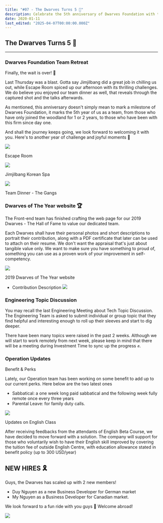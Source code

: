 ```yaml
---
title: "#07 - The Dwarves Turns 5 🎂"
description: Celebrate the 5th anniversary of Dwarves Foundation with team retreats, new benefits, Engineering discussions, a Hall of Fame website, and exciting new hires.
date: 2020-01-11
last_edited: "2025-04-07T00:00:00.000Z"
---
```


## The Dwarves Turns 5 🎂

---

### Dwarves Foundation Team Retreat

Finally, the wait is over! 🙌

Last Thursday was a blast. Gotta say Jimjilbang did a great job in chilling us out, while Escape Room spiced up our afternoon with its thrilling challenges. We do believe you enjoyed our team dinner as well, that reveals through the captured shot and the talks afterwards.

As mentioned, this anniversary doesn't simply mean to mark a milestone of Dwarves Foundation, it marks the 5th year of us as a team, from those who have only joined the woodland for 1 or 2 years, to those who have been with this firm since day one.

And shall the journey keeps going, we look forward to welcoming it with you. Here's to another year of challenge and joyful moments 🥂

![](assets/notion-image-1744007175002-w3xji.webp)

Escape Room

![](assets/notion-image-1744007175177-3p725.webp)

Jimjilbang Korean Spa

![](assets/notion-image-1744007176382-mi89e.webp)

Team Dinner - The Gangs

### Dwarves of The Year website 🏆

The Front-end team has finished crafting the web page for our 2019 Dwarves - The Hall of Fame to value our dedicated team.

Each Dwarves shall have their personal photos and short descriptions to portrait their contribution, along with a PDF certificate that later can be used to attach on their resume. We don't want the appraisal that's just about tangible value only. We want to make sure you have something to proud of, something you can use as a proven work of your improvement in self-competency.

![](assets/notion-image-1744007176958-u2wo0.webp)

2019 Dwarves of The Year website

- Contribution Description
  ![](assets/notion-image-1744007177099-b9z01.webp)

### Engineering Topic Discussion

You may recall the last Engineering Meeting about Tech Topic Discussion. The Engineering Team is asked to submit individual or group topic that they find helpful and interesting enough to roll up their sleeves and start to dig deeper.

There have been many topics were raised in the past 2 weeks. Although we will start to work remotely from next week, please keep in mind that there will be a meeting during Investment Time to sync up the progress ✊.

### Operation Updates

Benefit & Perks

Lately, our Operation team has been working on some benefit to add up to our current perks. Here below are the two latest ones

- Sabbatical: a one week long paid sabbatical and the following week fully remote once every three years
- Parental Leave: for family duty calls.

![](assets/notion-image-1744007177234-1zyma.webp)

Updates on English Class

After receiving feedbacks from the attendants of English Beta Course, we have decided to move forward with a solution. The company will support for those who voluntarily wish to have their English skill improved by covering the tuition fee of outside English Centre, with education allowance stated in benefit policy (up to 300 USD/year)

## NEW HIRES 🎗

Guys, the Dwarves has scaled up with 2 new members!

- Duy Nguyen as a new Business Developer for German market
- My Nguyen as a Business Developer for Canadian market.

We look forward to a fun ride with you guys 👏 Welcome abroad!

![](assets/notion-image-1744007177382-1k9iw.webp)

